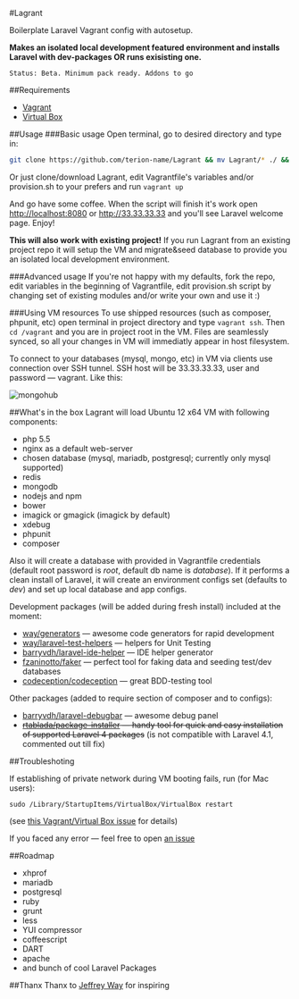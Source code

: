 #Lagrant

Boilerplate Laravel Vagrant config with autosetup.

**Makes an isolated local development featured environment and installs Laravel with dev-packages OR runs exisisting one.**
```
Status: Beta. Minimum pack ready. Addons to go
```
##Requirements
* [Vagrant](http://www.vagrantup.com/)
* [Virtual Box](https://www.virtualbox.org/)

##Usage
###Basic usage
Open terminal, go to desired directory and type in:
```bash
git clone https://github.com/terion-name/Lagrant && mv Lagrant/* ./ && rm -r -f Lagrant && vagrant up
```
Or just clone/download Lagrant, edit Vagrantfile's variables and/or provision.sh to your prefers and run ```vagrant up```

And go have some coffee.
When the script will finish it's work open [http://localhost:8080](http://localhost:8080) or http://33.33.33.33 and you'll see Laravel welcome page.
Enjoy!

**This will also work with existing project!**
If you run Lagrant from an existing project repo it will setup the VM and migrate&seed database to provide you an isolated local development environment.

###Advanced usage
If you're not happy with my defaults, fork the repo, edit variables in the beginning of Vagrantfile, edit provision.sh script by changing set of existing modules and/or write your own and use it :)

###Using VM resources
To use shipped resources (such as composer, phpunit, etc) open terminal in project directory and type ```vagrant ssh```. Then ```cd /vagrant``` and you are in project root in the VM. Files are seamlessly synced, so all your changes in VM will immediatly appear in host filesystem.

To connect to your databases (mysql, mongo, etc) in VM via clients use connection over SSH tunnel. SSH host will be 33.33.33.33, user and password — vagrant. Like this:

![mongohub](http://img822.imageshack.us/img822/1064/bp6h.png)

##What's in the box
Lagrant will load Ubuntu 12 x64 VM with following components:
* php 5.5
* nginx as a default web-server
* chosen database (mysql, mariadb, postgresql; currently only mysql supported)
* redis
* mongodb
* nodejs and npm
* bower
* imagick or gmagick (imagick by default)
* xdebug
* phpunit
* composer
 
Also it will create a database with provided in Vagrantfile credentials (default root password is *root*, default db name is *database*).
If it performs a clean install of Laravel, it will create an environment configs set (defaults to *dev*) and set up local database and app configs.

Development packages (will be added during fresh install) included at the moment:
* [way/generators](https://github.com/JeffreyWay/Laravel-4-Generators) — awesome code generators for rapid development
* [way/laravel-test-helpers](https://github.com/JeffreyWay/Laravel-Test-Helpers) — helpers for Unit Testing
* [barryvdh/laravel-ide-helper](https://github.com/barryvdh/laravel-ide-helper) — IDE helper generator
* [fzaninotto/faker](https://github.com/fzaninotto/Faker) — perfect tool for faking data and seeding test/dev databases
* [codeception/codeception](https://github.com/Codeception/Codeception) — great BDD-testing tool

Other packages (added to require section of composer and to configs):
* [barryvdh/laravel-debugbar](https://github.com/barryvdh/laravel-debugbar) — awesome debug panel
* ~~[rtablada/package-installer](https://github.com/rtablada/package-installer) — handy tool for quick and easy installation of supported Laravel 4 packages~~ (is not compatible with Laravel 4.1, commented out till fix) 
 
##Troubleshoting

If establishing of private network during VM booting fails, run (for Mac users):
```
sudo /Library/StartupItems/VirtualBox/VirtualBox restart
```
(see [this Vagrant/Virtual Box issue](https://github.com/mitchellh/vagrant/issues/2392#issuecomment-27367698) for details)

If you faced any error — feel free to open [an issue](https://github.com/terion-name/Lagrant/issues)

##Roadmap
* xhprof
* mariadb
* postgresql
* ruby
* grunt
* less
* YUI compressor
* coffeescript
* DART
* apache
* and bunch of cool Laravel Packages
 
##Thanx
Thanx to [Jeffrey Way](https://github.com/JeffreyWay) for inspiring
